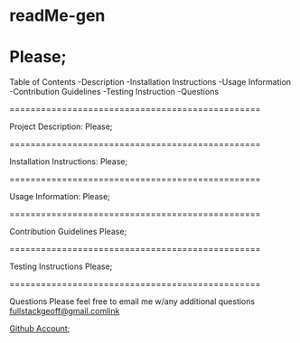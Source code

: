 # readMe-gen

Please;
================================================

Table of Contents
-Description
-Installation Instructions
-Usage Information
-Contribution Guidelines
-Testing Instruction
-Questions

================================================

Project Description:
Please;

================================================

Installation Instructions:
Please;

================================================

Usage Information:
Please;

================================================

Contribution Guidelines
Please;

================================================

Testing Instructions
Please;

================================================

Questions
Please feel free to email me w/any additional questions fullstackgeoff@gmail.com[link](mailto:fullstackgeoff@gmail.com) 

[Github Account](https://www.Github.com/FSGeoff);
